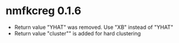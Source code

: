 # nmfkcreg 0.1.6

- Return value "YHAT" was removed. Use "XB" instead of "YHAT"
- Return value "cluster"" is added for hard clustering

